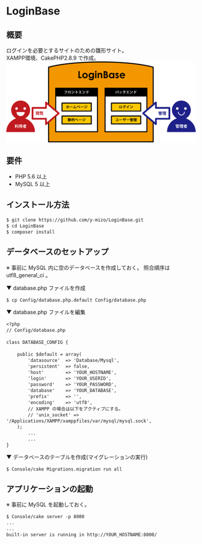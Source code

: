 # LoginBase

## 概要
ログインを必要とするサイトのための雛形サイト。  
XAMPP環境、CakePHP2.8.9 で作成。
![概要](https://raw.githubusercontent.com/y-mizo/LoginBase/master/webroot/img/login_base.png)

## 要件
* PHP 5.6 以上
* MySQL 5 以上

## インストール方法
```
$ git clone https://github.com/y-mizo/LoginBase.git
$ cd LoginBase
$ composer install
```

## データベースのセットアップ
※ 事前に MySQL 内に空のデータベースを作成しておく。
照合順序は utf8_general_ci 。

▼ database.php ファイルを作成
```
$ cp Config/database.php.default Config/database.php
```

▼ database.php ファイルを編集
```
<?php
// Config/database.php

class DATABASE_CONFIG {

	public $default = array(
		'datasource'  => 'Database/Mysql',
		'persistent'  => false,
		'host'        => 'YOUR_HOSTNAME',
		'login'       => 'YOUR_USERID',
		'password'    => 'YOUR_PASSWORD',
		'database'    => 'YOUR_DATABASE',
		'prefix'      => '',
		'encoding'    => 'utf8',
        // XAMPP の場合は以下をアクティブにする。
        // 'unix_socket' => '/Applications/XAMPP/xamppfiles/var/mysql/mysql.sock',
	);
        ... 
        ...
}
```

▼ データベースのテーブルを作成(マイグレーションの実行)
```
$ Console/cake Migrations.migration run all
```

## アプリケーションの起動
※ 事前に MySQL を起動しておく。
```
$ Console/cake server -p 8000
...
...
built-in server is running in http://YOUR_HOSTNAME:8000/
```



